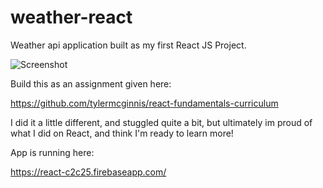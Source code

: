 # weather-react
Weather api application built as my first React JS Project.

![Screenshot](https://i.imgur.com/RO9eoSJ.png)

Build this as an assignment given here:

https://github.com/tylermcginnis/react-fundamentals-curriculum

I did it a little different, and stuggled quite a bit, but ultimately im proud of what I did on React, and think I'm ready to learn more!

App is running here:

https://react-c2c25.firebaseapp.com/
